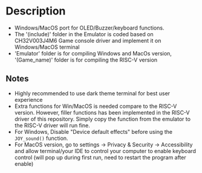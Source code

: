 # Description

* Windows/MacOS port for OLED/Buzzer/keyboard functions.
* The '(include)' folder in the Emulator is coded based on CH32V003J4M6 Game console driver and implement it on Windows/MacOS terminal
* 'Emulator' folder is for compiling Windows and MacOs version, '(Game_name)' folder is for compiling the RISC-V version

## Notes

* Highly recommended to use dark theme terminal for best user experience
* Extra functions for Win/MacOS is needed compare to the RISC-V version. However, filler functions has been implemented in the RISC-V driver of this repository. Simply copy the function from the emulator to the RISC-V driver will run fine.
* For Windows, Disable "Device default effects" before using the `JOY_sound()` function.
* For MacOS version, go to settings -> Privacy & Security -> Accessibility and allow terminal/your IDE to control your computer to enable keyboard control (will pop up during first run, need to restart the program after enable)